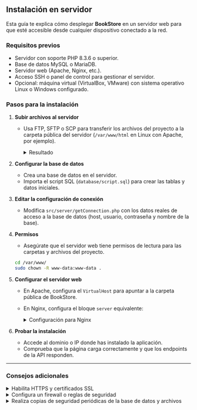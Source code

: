 ## Instalación en servidor

Esta guía te explica cómo desplegar **BookStore** en un servidor web para que esté accesible desde cualquier dispositivo conectado a la red.

### Requisitos previos

- Servidor con soporte PHP 8.3.6 o superior.
- Base de datos MySQL o MariaDB.
- Servidor web (Apache, Nginx, etc.).
- Acceso SSH o panel de control para gestionar el servidor.
- Opcional: máquina virtual (VirtualBox, VMware) con sistema operativo Linux o Windows configurado.

### Pasos para la instalación

1. **Subir archivos al servidor**

   - Usa FTP, SFTP o SCP para transferir los archivos del proyecto a la carpeta pública del servidor (`/var/www/html` en Linux con Apache, por ejemplo).

     <details>
       <summary>Resultado</summary>

       ```plaintext
       ├── html
       │   ├── public
       │   │   ├── assets
       │   │   └── interface
       │   └── src
       │       ├── assets
       │       │   └── images
       │       │       ├── author_photos
       │       │       └── covers
       │       ├── database
       │       ├── pages
       │       ├── scripts
       │       ├── server
       │       └── styles
       ```
     </details>

2. **Configurar la base de datos**

   - Crea una base de datos en el servidor.
   - Importa el script SQL (`database/script.sql`) para crear las tablas y datos iniciales.

3. **Editar la configuración de conexión**

   - Modifica `src/server/getConnection.php` con los datos reales de acceso a la base de datos (host, usuario, contraseña y nombre de la base).

4. **Permisos**

   - Asegúrate que el servidor web tiene permisos de lectura para las carpetas y archivos del proyecto.

   ```bash
   cd /var/www/
   sudo chown -R www-data:www-data .
   ```

5. **Configurar el servidor web**

   - En Apache, configura el `VirtualHost` para apuntar a la carpeta pública de BookStore.
   - En Nginx, configura el bloque `server` equivalente:

     <details>
       <summary>Configuración para Nginx</summary>

       ```nginx
       server {
           listen 80;
           server_name URL/IP;

           root /var/www/html/src;
           index index.php index.html index.htm;

           location / {
               try_files $uri $uri/ /index.php?$query_string;
           }

           location ~ \.php$ {
               include snippets/fastcgi-php.conf;
               fastcgi_pass unix:/var/run/php/php8.3-fpm.sock;
           }
       }
       ```
     </details>

6. **Probar la instalación**

   - Accede al dominio o IP donde has instalado la aplicación.
   - Comprueba que la página carga correctamente y que los endpoints de la API responden.

---

### Consejos adicionales

<details>
  <summary>Habilita HTTPS y certificados SSL</summary>

Para entornos de producción, es fundamental proteger la comunicación entre cliente y servidor usando HTTPS.

- Usa [Let's Encrypt](https://letsencrypt.org/) para obtener certificados SSL gratuitos.
- En **Apache**, una vez instalados los certificados, activa SSL con:

  ```bash
  sudo a2enmod ssl
  sudo a2ensite default-ssl
  sudo systemctl reload apache2
  ```
</details>

<details>
    <summary>Configura un firewall o reglas de seguridad</summary>

Proteger tu servidor es esencial para evitar accesos no autorizados y mantener la integridad del sistema.

- **Limita los puertos abiertos** solo a los necesarios:
  - `22` → SSH
  - `80` → HTTP
  - `443` → HTTPS

- En sistemas basados en **Ubuntu/Debian**, puedes usar `ufw`:

    ```bash
    sudo ufw allow ssh
    sudo ufw allow http
    sudo ufw allow https
    sudo ufw enable
    ```
</details>

<details>
  <summary>Realiza copias de seguridad periódicas de la base de datos y archivos</summary>

Mantener backups actualizados es fundamental para evitar pérdida de datos ante errores, ataques o fallos del sistema.

#### Base de datos (MySQL/MariaDB)

Puedes usar `mysqldump` para exportar toda la base de datos a un archivo `.sql`:

```bash
mysqldump -u usuario -p base_de_datos > copia.sql
```

Para editar las tareas programadas con `cron`, ejecuta:

```bash
crontab -e
```
```bash
0 2 * * * /usr/bin/mysqldump -u usuario -p'contraseña' base_de_datos > /ruta/respaldo_$(date +\%F).sql
```